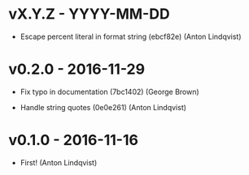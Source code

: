 vX.Y.Z - YYYY-MM-DD
===================

- Escape percent literal in format string (ebcf82e) (Anton Lindqvist)

v0.2.0 - 2016-11-29
===================

- Fix typo in documentation (7bc1402) (George Brown)

- Handle string quotes (0e0e261) (Anton Lindqvist)

v0.1.0 - 2016-11-16
===================

- First! (Anton Lindqvist)
